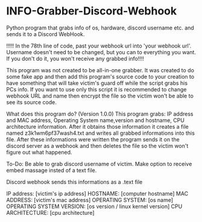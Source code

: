 # INFO-Grabber-Discord-Webhook
Python program that grabs info of os, hardware, discord username etc. and sends it to a Discord WebHook.

!!!!! In the 78th line of code, past your webhook url into 'your webhook url'. Username doesn't need to be changed, but you can to everything you want.
If you don't do it, you won't receive any grabbed info!!!!

This program was not created to be all-in-one grabber. It was created to do some fake app and then add this program's source code to your creation to have something that will take victim's guard off while the script grabs his PCs info.
If you want to use only this script it is recommended to change webhook URL and name then encrypt the file so the victim won't be able to see its source code.


What does this program do? (Version 1.0.0)
This program grabs: IP address and MAC address, Operating System name,version and hostname, CPU architecture information.
After it obtains those information it creates a file named z3k1wm6pf37wash4.txt and writes all grabbed informations into this file.
After these informations were written the program sends it on the discord server as a webhook and then deletes the file so the victim won't figure out what happened.

To-Do:
Be able to grab discord username of victim.
Make option to receive embed massage insted of a text file.


Discord webhook sends this informations as a .text file

IP address: [victim's ip address]
HOSTNAME: [computer hostname]
MAC ADDRESS: [victim's mac address]
OPERATING SYSTEM: [os name]
OPERATING SYSTEM VERSION: [os version / linux kernel version]
CPU ARCHITECTURE: [cpu architecture]
